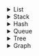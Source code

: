 
<details>
  <summary>List</summary>
  
  ## List
  **순서를 가지고 일렬로 나열한 데이터의 모임**
  - 배열로 구현하면 데이터의 삽입 삭제에서 무조건 O(N), 링크드 리스트는 O(1)
  - 배열에선 인덱스로 특정노드르 바로 가져올 수 있지만, 링크드리스트는 순차탐색을 해야한다.
  - 탐색 또는 정렬을 자주하면 **배열**로, 추가/삭제가 많으면 **연결리스트**로
  
  ### 배열로 구현
  - 삽입, 삭제시 불리: O(N)
  - 메모리 효율 불리: 사용하지않는 메모리도 계속 예약해놔야해서
  - 인덱스탐색, 정렬시 유리: 인덱스로 노드 불러오는것이 O(1)이라서 유리
  
  ### Linked List로 구현
  - 삽입, 삭제시 유리: O(1) (노드를 알고 있다면)
  - 메모리 효율 유리: 사용하는 메모리만 예약
  - 탐색시 순차탐색을 할 수 밖에 없는 특성(처음부터 차례로 검색해야한다는 것)
  - 그러나, Tree 자료구조를 구성하기 위한 기본이 되기 때문에, 가치가 있음.
 
</details>
  

<details>
  <summary>Stack</summary>
  
  ## Stack
  **Last In First Out의 자료구조. 데이터를 위로쌓듯이올리고, 뺄때 위에서 뺀다.**
  
  - 배열이든, 연결리스트든 간단하게 구현 가능
  - 운영체제에서는.... 프로세스를 구성하는 4개 요소중 한 부분.
    - 어떤함수든 호출되는 순간 그 함수를 위한 stack frame이 할당됨.
    - 해당 함수가 종료될때, stack frame을 다 걷어내고 그 아래에 return값을 반환해서 자신을 호출한 함수에게 return값 전달
    - 그래프 탐색알고리즘인 DFS 구현시, 잘 사용되는 자료구조.
</details>


<details>
  <summary>Hash</summary>
  
  ## Hash
  **key 로 data를 O(1)에 찾는 자료구조. 사실 배열이라고 보면 된다.**
  
  특정 값을 찾을때 데이터 고유의 index를 사용하므로 주로 O(1)  
  항상 O(1)이 아닌 이유는, Collision 때문
  특별한 알고리즘을 이용하여 저장할 데이터와 관련된 고유한 key를 잘 만들어내야 하는데 이것이 hash function 임
  그럼에도 불구하고 다른데이터가 같은 key값을 가질때 Collision 발생했다고 하며, 이때에는 주로 2가지 방법이 있다.
  1. Open Address 방식
  * collision 발생시, 다른 버킷을 linear한 방식 혹은 2차함수 이용하는 등의 방법으로 찾는다.
  2. Separate Chaining 방식
  * 해당 버킷에 Linked List로 연결하거나(데이터 수가 적을때 좋음)
  * 해당 버킷에 Tree를 연결해놓고, 해당 Tree에 추가하는 것.(데이터수가 많을 때 좋음)
</details>
  
  
<details>
  <summary>Queue</summary>
  
  ## Queue
  ** First Input First Out의 자료구조 **
  
  - Enque, Deque 연산으로 데이터를 넣거나 뺀다.
  - 배열로구현시 Deque하게되면 앞에가 비어서 땡겨주는 연산을 하느라 O(N)이 될수있는데, 이때문에 배열로 구현할땐 원형 큐로 구현 한다.
  - Linked List로 구현하면 간단하게 구현 가능
  
## Priority Queue
**Queue의 일종인데, Deque시 순서상관없이 가장 높은 우선순위를 가진 노드가 빠져 나온다는 점이 다르다.**
  
  - 배열 혹은 링크드리스트로 구현(잘안쓰임)
    - 데이터의 추가, 삭제시 항상 정렬이 되어있어야 하기때문에 최소 O(NlogN) 시간복잡도 든다.
    
  - **힙트리** 자료구조로 구현(잘쓰임)
    - Enque: O(log N) 
      - 추가할땐 가장 말단노드에 추가한후 위로 올라가면서 heapify 해나간다
    - Deque: O(log N) 
      - 루트노드를 빼고, 말단노드를 루트노드로 바꾼후, 아래로 내려가며 heapify 한다.
</details>
  
<details>
  <summary>Tree</summary>
  
  ## Tree  
  **싸이클이 없는 그래프. 루트노드가 정의되어 있음.**
- 이진트리(Binary Tree)
  - 이진트리 종류
    - full binary tree: 모든 노드의 자식은 0개나 2개
    - perfect binary tree: 모든 리프노드의 높이가 같다.
    - complete binary tree: 위에서 아래로, 왼쪽에서 오른쪽으로 빠짐없이 채워져있는 트리.
  - 이진트리 순회방법
    - in-order  : 왼,나,오 (스택 or 재귀로 구현)
    - pre-order : 나,왼,오 (스택 or 재귀로 구현)
    - post-order: 왼,오,나 (스택 or 재귀로 구현)
    - level-order: BFS처럼, 레벨순서로 방문함(큐로 구현)
  - 이진 탐색 트리(Binary Search Tree, BST)
    - 이진트리의 일종으로, 특정 규칙에 따라 노드의 위치가 결정되는데, 그 규칙은 "왼쪽자식노드<=부모노드<=오른쪽자식노드" 임
    - 탐색/삽입/삭제 모두 O(log N)
    - AVL트리등을 사용하여 tree가 skew되는상황을 막지않으면, 탐색에 O(N)이 소요될 수도 있다.
  - AVL-tree(균형 이진 탐색 트리1)
    - binary tree
    - 규칙: "모든 노드에서 오른쪽 트리와 왼쪽 트리의 height차이가 1 이하"
    - 삽입/삭제를 할 때마다 균형이 안맞는것을 맞추기위해 트리의 일부를 왼쪽 혹은 오른쪽으로 회전시켜야 함
    - 균형은 아래의 Red-black tree보다 훨씬 잘 잡히지만, 그렇기 때문에 Red-black tree보다 삽입과 제거가 느리고 탐색자체는 빠르다. 그래서 보통 자가 균형 이진 탐색 트리가 필요한경우, Red-black tree 사용한다.
  - Red-black tree(균형 이진 탐색 트리2)
    - 이상적인 상황이든, 최악의 상황이든 상관없이 탐색/삽입/삭제 모두 시간복잡도 O(log N)이다. ~~궁극의 트리~~
    
  - 힙(Heap)
    - full binary tree(위에서아래로, 왼쪽에서오른쪽으로 빈틈없음)
    - 규칙: "부모노드가 자식노드보다 항상 값이 크다"
    - priority queue만들때 사용하는 자료구조
  
  - B-tree
    - ![B-tree](https://upload.wikimedia.org/wikipedia/commons/thumb/6/65/B-tree.svg/600px-B-tree.svg.png)
    - 데이터베이스와, 파일 시스템에서 널리 사용되는 트리 자료구조
    - 모든 노드에 있는 값들은 정렬되어 있는 상태이며, 각노드마다 order를 나타내는 숫자인 m개의 자식을 가질 수 있다.
    - 이 B-tree를 B-tree of order m 이라고 한다.
    - B-tree는 노드의 접근시간이 노드에서의연산시간에 비해 훨씬 길 경우, 다른 구현 방식에 비해 상당한 이점을 가지고 있다(?)
</details>

<details>
  <summary>Graph</summary>
  
  ## Graph
  **Vertex와 Edge로 구성되어 있는 자료구조**
  1. 그래프 탐색 알고리즘
  * BFS
  * DFS
    
  2. MST(Minimum Spanning Tree) 알고리즘
  * 모든 Vertex를 연결하는 최소비용을 구하는 방법
  * prim 알고리즘
  * kruskal 알고리즘
    
  3. Shortest Path
  * 특정 노드에서 나머지노드의 최소길이를 구하는 방법
  * 다익스트라 알고리즘
</details>


